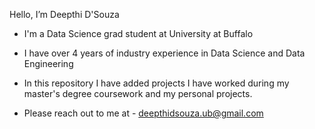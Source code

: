 Hello, I’m Deepthi D'Souza 
- I'm a Data Science grad student at University at Buffalo
- I have over 4 years of industry experience in Data Science and Data Engineering

- In this repository I have added projects I have worked during my master's degree coursework and my personal projects.

- Please reach out to me at - deepthidsouza.ub@gmail.com

<!---
dsouzadeepthi/dsouzadeepthi is a ✨ special ✨ repository because its `README.md` (this file) appears on your GitHub profile.
You can click the Preview link to take a look at your changes.
--->
